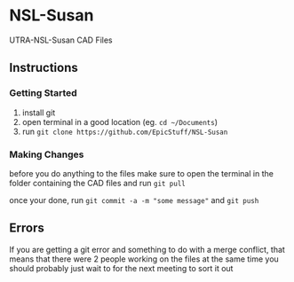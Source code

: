 # NSL-Susan

UTRA-NSL-Susan CAD Files

## Instructions

### Getting Started

1. install git
2. open terminal in a good location (eg. `cd ~/Documents`)
3. run `git clone https://github.com/EpicStuff/NSL-Susan`

### Making Changes

before you do anything to the files make sure to open the terminal in the folder containing the CAD files and run `git pull`

once your done, run `git commit -a -m "some message"` and `git push`

## Errors

If you are getting a git error and something to do with a merge conflict, that means that there were 2 people working on the files at the same time
you should probably just wait to for the next meeting to sort it out
